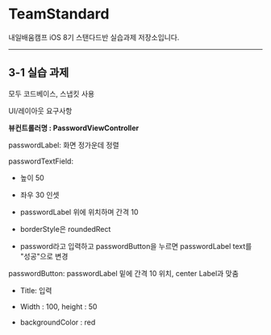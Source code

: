 # TeamStandard

내일배움캠프 iOS 8기 스탠다드반 실습과제 저장소입니다.

---
## 3-1 실습 과제 

모두 코드베이스, 스냅킷 사용

UI/레이아웃 요구사항

**뷰컨트롤러명 : PasswordViewController**

passwordLabel: 화면 정가운데 정렬


passwordTextField:

  - 높이 50
  
  - 좌우 30 인셋
  
  - passwordLabel 위에 위치하며 간격 10
  
  - borderStyle은 roundedRect
  
  - password라고 입력하고 passwordButton을 누르면 passwordLabel text를 "성공"으로 변경


passwordButton: passwordLabel 밑에 간격 10 위치, center Label과 맞춤

  - Title: 입력
  
  - Width : 100, height : 50
  
  - backgroundColor : red


